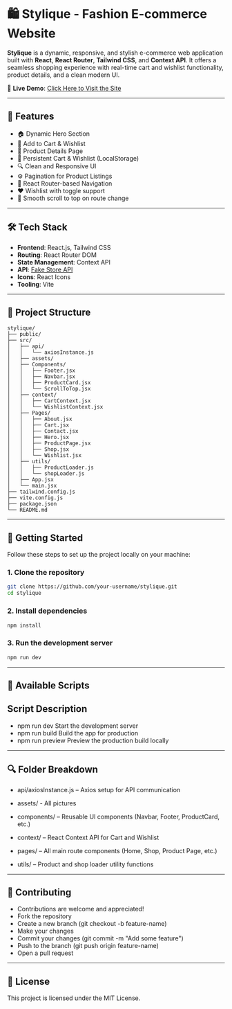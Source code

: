 # 🛍️ Stylique - Fashion E-commerce Website

**Stylique** is a dynamic, responsive, and stylish e-commerce web application built with **React**, **React Router**, **Tailwind CSS**, and **Context API**. It offers a seamless shopping experience with real-time cart and wishlist functionality, product details, and a clean modern UI.

🎯 **Live Demo**: [Click Here to Visit the Site](https://styliquee.netlify.app/)

---

## 🚀 Features

- 🏠 Dynamic Hero Section
- 🛒 Add to Cart & Wishlist
- 🧾 Product Details Page
- 💾 Persistent Cart & Wishlist (LocalStorage)
- 🔍 Clean and Responsive UI
- ⚙️ Pagination for Product Listings
- 🧭 React Router-based Navigation
- ❤️ Wishlist with toggle support
- 💨 Smooth scroll to top on route change

---

## 🛠️ Tech Stack

- **Frontend**: React.js, Tailwind CSS
- **Routing**: React Router DOM
- **State Management**: Context API
- **API**: [Fake Store API](https://fakestoreapi.com/)
- **Icons**: React Icons
- **Tooling**: Vite

---

## 📁 Project Structure

```plaintext
stylique/
├── public/
├── src/
│   ├── api/
│   │   └── axiosInstance.js
│   ├── assets/
│   ├── Components/
│   │   ├── Footer.jsx
│   │   ├── Navbar.jsx
│   │   ├── ProductCard.jsx
│   │   └── ScrollToTop.jsx
│   ├── context/
│   │   ├── CartContext.jsx
│   │   └── WishlistContext.jsx
│   ├── Pages/
│   │   ├── About.jsx
│   │   ├── Cart.jsx
│   │   ├── Contact.jsx
│   │   ├── Hero.jsx
│   │   ├── ProductPage.jsx
│   │   ├── Shop.jsx
│   │   └── Wishlist.jsx
│   ├── utils/
│   │   ├── ProductLoader.js
│   │   └── shopLoader.js
│   ├── App.jsx
│   └── main.jsx
├── tailwind.config.js
├── vite.config.js
├── package.json
└── README.md

```

---

## 🧪 Getting Started

Follow these steps to set up the project locally on your machine:

### 1. Clone the repository

```bash
git clone https://github.com/your-username/stylique.git
cd stylique
 ```

### 2. Install dependencies
``` bash
npm install
```
### 3. Run the development server
``` bash
npm run dev
```
---

## 🔧 Available Scripts
## Script	Description
- npm run dev	Start the development server
- npm run build	Build the app for production
- npm run preview	Preview the production build locally

---

## 🔍 Folder Breakdown
- api/axiosInstance.js – Axios setup for API communication

- assets/ - All pictures

- components/ – Reusable UI components (Navbar, Footer, ProductCard, etc.)

- context/ – React Context API for Cart and Wishlist

- pages/ – All main route components (Home, Shop, Product Page, etc.)

- utils/ – Product and shop loader utility functions

---

## 🤝 Contributing
- Contributions are welcome and appreciated!
- Fork the repository
- Create a new branch (git checkout -b feature-name)
- Make your changes
- Commit your changes (git commit -m "Add some feature")
- Push to the branch (git push origin feature-name)
- Open a pull request

---

## 📄 License
This project is licensed under the MIT License.


